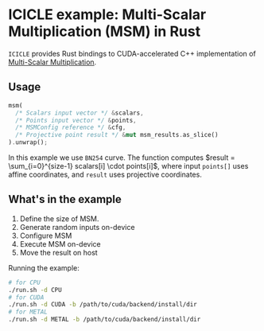 # ICICLE example: Multi-Scalar Multiplication (MSM) in Rust

`ICICLE` provides Rust bindings to CUDA-accelerated C++ implementation of [Multi-Scalar Multiplication](https://github.com/ingonyama-zk/ingopedia/blob/master/src/msm.md).

## Usage

```rust
msm(
  /* Scalars input vector */ &scalars, 
  /* Points input vector */ &points, 
  /* MSMConfig reference */ &cfg, 
  /* Projective point result */ &mut msm_results.as_slice()
).unwrap();
```
In this example we use `BN254` curve. The function computes $result = \sum_{i=0}^{size-1} scalars[i] \cdot points[i]$, where input `points[]` uses affine coordinates, and `result` uses projective coordinates.

## What's in the example

1. Define the size of MSM. 
2. Generate random inputs on-device
3. Configure MSM
4. Execute MSM on-device
5. Move the result on host

Running the example:
```sh
# for CPU
./run.sh -d CPU
# for CUDA
./run.sh -d CUDA -b /path/to/cuda/backend/install/dir
# for METAL
./run.sh -d METAL -b /path/to/cuda/backend/install/dir
```

